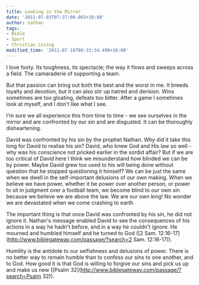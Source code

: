 ```yaml
---
title: Looking in the Mirror
date: '2011-07-03T07:37:00.003+10:00'
author: nathan
tags:
- Bible
- Sport
- Christian Living
modified_time: '2011-07-16T08:33:34.499+10:00'
---
```

I love footy. Its toughness, its spectacle; the way it flows and sweeps across a field. The camaraderie of supporting a team.

But that passion can bring out both the best and the worst in me. It breeds loyalty and devotion, but it can also stir up hatred and derision. Wins sometimes are too gloating, defeats too bitter. After a game I sometimes look at myself, and I don't like what I see.

I'm sure we all experience this from time to time - we see ourselves in the mirror and are confronted by our sin and are disgusted. It can be thoroughly disheartening.

David was confronted by his sin by the prophet Nathan. Why did it take this long for David to realise his sin? David, who knew God and His law so well - why was his conscience not pricked earlier in the sordid affair? But if we are too critical of David here I think we misunderstand how blinded we can be by power. Maybe David grew too used to his will being done without question that he stopped questioning it himself? We can be just the same when we dwell in the self-important delusions of our own making. When we believe we have power, whether it be power over another person, or power to sit in judgment over a football team, we become blind to our own sin because we believe we are above the law. We are our own king! No wonder we are devastated when we come crashing to earth.

The important thing is that once David was confronted by his sin, he did not ignore it. Nathan's message enabled David to see the consequences of his actions in a way he hadn't before, and in a way he couldn't ignore. He mourned and humbled himself and he turned to God ([2 Sam. 12:16-17](http://www.biblegateway.com/passage/?search=2 Sam. 12:16-17)).

Humility is the antidote to our selfishness and delusions of power. There is no better way to remain humble than to confess our sins to one another, and to God. How good it is that God is willing to forgive our sins and pick us up and make us new ([Psalm 32](http://www.biblegateway.com/passage/?search=Psalm 32)).
